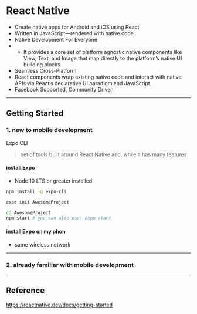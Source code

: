 # React Native

- Create native apps for Android and iOS using React
- Written in JavaScript—rendered with native code
- Native Development For Everyone
- - It provides a core set of platform agnostic native components like View, Text, and Image that map directly to the platform’s native UI building blocks
- Seamless Cross-Platform
- React components wrap existing native code and interact with native APIs via React’s declarative UI paradigm and JavaScript.
- Facebook Supported, Community Driven

---

## Getting Started

### 1. new to mobile development

Expo CLI

> set of tools built around React Native and, while it has many features

#### install Expo

- Node 10 LTS or greater installed

```bash
npm install -g expo-cli

expo init AwesomeProject

cd AwesomeProject
npm start # you can also use: expo start
```

#### install Expo on my phon

- same wireless network

---

### 2. already familiar with mobile development

---

## Reference

https://reactnative.dev/docs/getting-started
